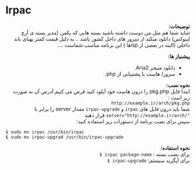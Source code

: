 # Irpac
<p align="right" dir="rtl"><strong>توضیحات:</strong><br />
شاید شما هم مثل من دوست داشته باشید بسته هایی که پکمن (مدیر یسته ی آرچ لینوکس) دانلود میکند از سرور های داخل کشور باشد .. به دلیل قیمت کمتر پهنای باند داخلی (البته در بعضی از ispها ) این برنامه مناسب شماست ....
</p>
<p dir="rtl" align="right"><strong>پیشنیاز ها:</strong><br />
<ul dir="rtl">
<li>دانلود منیجر Aria2.</li>
<li>سرور/ هاست با پشتیبانی از php.</li>
</ul>
</p>
<p dir="rtl" align="right"><strong>نحوه نصب:</strong><br />
ابتدا فایل pkg.php  را درون هاست خود آپلود کنید فرض می کنیم آدرس آن به صورت زیر است :
<br />
<code>http://example.ir/arch/pkg.php</code><br />
شما باید درون فایل های 
<code>irpac</code> و <code>irpac-upgrade</code>
مقدار server را برابر با 
<code dir="ltr">server="http://example.ir/arch/"</code>
قرار دهید
<br />
سپس برای نصب برنامه از دستورات زیر استفاده کنید:<br />
<div align=left><code dir="ltr">$ sudo mv irpac /usr/bin/irpac</code><br />
<code dir="ltr">$ sudo mv irpac-upgrad /usr/bin/irpac-upgrade</code>
</div>
<p dir="rtl" align="right"><strong>نحوه استفاده:</strong><br />
برای نصب بسته :
<code dir="ltr">$ irpac package-name</code>
<br />
برای آپگرید سیستم:
<code dir="ltr">$ irpac-upgrade</code>
</p>
